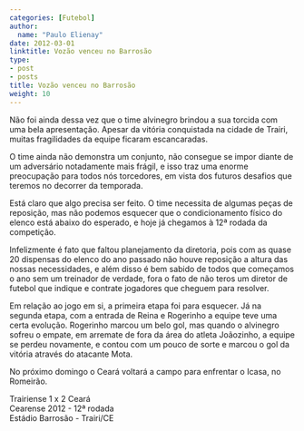 ```yaml
---
categories: [Futebol]
author:
  name: "Paulo Elienay"
date: 2012-03-01
linktitle: Vozão venceu no Barrosão
type:
- post
- posts
title: Vozão venceu no Barrosão
weight: 10
---
```

Não foi ainda dessa vez que o time alvinegro brindou a sua torcida com uma bela apresentação. Apesar da vitória conquistada na cidade de Trairi, muitas fragilidades da equipe ficaram escancaradas.

O time ainda não demonstra um conjunto, não consegue se impor diante de um adversário notadamente mais frágil, e isso traz uma enorme preocupação para todos nós torcedores, em vista dos futuros desafios que teremos no decorrer da temporada.

Está claro que algo precisa ser feito. O time necessita de algumas peças de reposição, mas não podemos esquecer que o condicionamento físico do elenco está abaixo do esperado, e hoje já chegamos à 12ª rodada da competição.

Infelizmente é fato que faltou planejamento da diretoria, pois com as quase 20 dispensas do elenco do ano passado não houve reposição a altura das nossas necessidades, e além disso é bem sabido de todos que começamos o ano sem um treinador de verdade, fora o fato de não teros um diretor de futebol que indique e contrate jogadores que cheguem para resolver.

Em relação ao jogo em si, a primeira etapa foi para esquecer. Já na segunda etapa, com a entrada de Reina e Rogerinho a equipe teve uma certa evolução. Rogerinho marcou um belo gol, mas quando o alvinegro sofreu o empate, em arremate de fora da área do atleta Joãozinho, a equipe se perdeu novamente, e contou com um pouco de sorte e marcou o gol da vitória através do atacante Mota.

No próximo domingo o Ceará voltará a campo para enfrentar o Icasa, no Romeirão.

Trairiense 1 x 2 Ceará  
Cearense 2012 - 12ª rodada  
Estádio Barrosão - Trairi/CE
